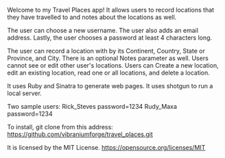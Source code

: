 Welcome to my Travel Places app! It allows users to record locations that they have travelled to and notes about the locations as well.

The user can choose a new username. The user also adds an email address. Lastly, the user chooses a password at least 4 characters long.

The user can record a location with by its Continent, Country, State or Province, and City. There is an optional Notes parameter as well. Users cannot see or edit other user's locations. Users can Create a new location, edit an existing location, read one or all locations, and delete a location.

It uses Ruby and Sinatra to generate web pages. It uses shotgun to run a local server.

Two sample users: 
Rick_Steves password=1234
Rudy_Maxa password=1234

To install, git clone from this address:
https://github.com/vibraniumforge/travel_places.git

It is licensed by the MIT License. https://opensource.org/licenses/MIT
